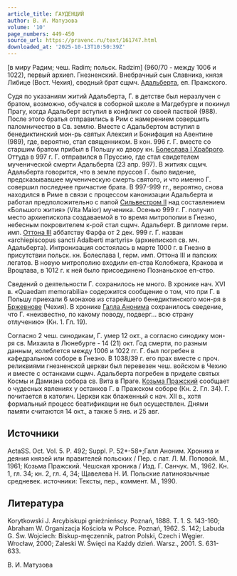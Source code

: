 ```yaml
---
article_title: ГАУДЕНЦИЙ
author: В. И. Матузова
volume: '10'
page_numbers: 449-450
source_url: https://pravenc.ru/text/161747.html
downloaded_at: '2025-10-13T10:50:39Z'
---
```


[в миру Радим; чеш. Radim; польск. Radzim] (960/70 - между 1006 и 1022), первый архиеп. Гнезненский. Внебрачный сын Славника, князя Либице (Вост. Чехия), сводный брат сщмч. [Адальберта](https://pravenc.ru/text/Адальберт.html), еп. Пражского.

Судя по указаниям житий Адальберта, Г. в детстве был неразлучен с братом, возможно, обучался в соборной школе в Магдебурге и покинул Прагу, когда Адальберт вступил в конфликт со своей паствой (988). После этого братья отправились в Рим с намерением совершить паломничество в Св. землю. Вместе с Адальбертом вступил в бенедиктинский мон-рь святых Алексия и Бонифация на Авентине (989), где, вероятно, стал священником. В кон. 996 г. Г. вместе со старшим братом прибыл в Польшу ко двору кн. [Болеслава I Храброго](<https://pravenc.ru/text/Болеслав I Храбрый.html>). Оттуда в 997 г. Г. отправился в Пруссию, где стал свидетелем мученической смерти Адальберта (23 апр. 997). В житиях сщмч. Адальберта говорится, что в земле пруссов Г. было видение, предсказывавшее мученическую смерть святого, и что именно Г. совершил последнее причастие брата. В 997-999 гг., вероятно, снова находился в Риме в связи с процессом канонизации Адальберта и работал предположительно с папой [Сильвестром II](<https://pravenc.ru/text/Сильвестром II.html>) над составлением «Большого жития» (Vita Maior) мученика. Осенью 999 г. Г. получил место архиепископа создаваемой в то время митрополии в Гнезно, небесным покровителем к-рой стал сщмч. Адальберт. В дипломе герм. имп. [Оттона III](<https://pravenc.ru/text/Оттона III.html>) аббатству Фарфа от 2 дек. 999 г. Г. назван «archiepiscopus sancti Adalberti martyris» (архиепископ св. мч. Адальберта). Интронизация состоялась в марте 1000 г. в Гнезно в присутствии польск. кн. Болеслава I, герм. имп. Оттона III и папских легатов. В новую митрополию входили еп-ства Колобжега, Кракова и Вроцлава, в 1012 г. к ней было присоединено Познаньское еп-ство.

Сведений о деятельности Г. сохранилось не много. В хронике нач. XVI в. «Quaedam memorabilia» содержится сообщение о том, что при Г. в Польшу приехали 6 монахов из старейшего бенедиктинского мон-ря в [Бржевнове](https://pravenc.ru/text/Бржевнов.html) (Чехия). В хронике [Галла Анонима](<https://pravenc.ru/text/Галла Анонима.html>) сохранилось сведение, что Г. «неизвестно, по какому поводу, подверг... всю страну отлучению» (Кн. 1. Гл. 19).

Согласно 2 чеш. синодикам, Г. умер 12 окт., а согласно синодику мон-ря св. Михаила в Люнебурге - 14 (21) окт. Год смерти, по разным данным, колеблется между 1006 и 1022 гг. Г. был погребен в кафедральном соборе в Гнезно. В 1038/39 г. его прах вместе с проч. реликвиями гнезненской церкви был перевезен чеш. войском в Чехию и вместе с останками сщмч. Адальберта погребен в приделе святых Космы и Дамиана собора св. Вита в Праге. [Козьма Пражский](<https://pravenc.ru/text/Козьма Пражский.html>) сообщает о чудесных явлениях у останков Г. в Пражском соборе (Кн. 2. Гл. 34). Г. почитается в католич. Церкви как блаженный с нач. XII в., хотя формальный процесс беатификации не был осуществлен. Днями памяти считаются 14 окт., а также 5 янв. и 25 авг.

## Источники

ActaSS. Oct. Vol. 5. P. 492; Suppl. P. 52\*-58\*;Галл Аноним. Хроника и деяния князей или правителей польских / Пер. с лат. Л. М. Поповой. М., 1961; Козьма Пражский. Чешская хроника / Изд. Г. Санчук. М., 1962. Кн. 1, гл. 34; кн. 2, гл. 4, 34; Щавелева Н. И. Польские латиноязычные средневек. источники: Тексты, пер., коммент. М., 1990.

## Литература

Korytkowski J. Arcybiskupi gnieźnieńscy. Poznań, 1888. T. 1. S. 143-160; Abraham W. Organizacja Kościoła w Polsce. Poznań, 1962. S. 142; Labuda G. Św. Wojciech: Biskup-męczennik, patron Polski, Czech i Węgier. Wrocław, 2000; Zaleski W. Święci na Kaźdy dzień. Warsz., 2001. S. 631-633.

В. И. Матузова
